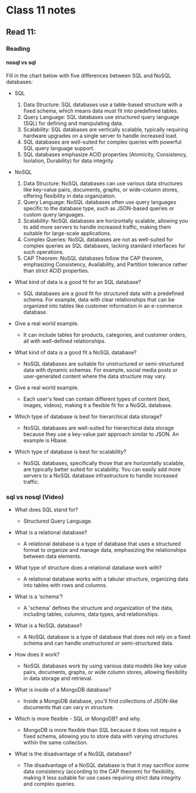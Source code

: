 # Class 11 notes

## Read 11:

### Reading
#### nosql vs sql
Fill in the chart below with five differences between SQL and NoSQL databases:
- SQL	
  1. Data Structure: SQL databases use a table-based structure with a fixed schema, which means data must fit into predefined tables.
  2. Query Language: SQL databases use structured query language (SQL) for defining and manipulating data.
  3. Scalability: SQL databases are vertically scalable, typically requiring hardware upgrades on a single server to handle increased load.
  4. SQL databases are well-suited for complex queries with powerful SQL query language support.
  5. SQL databases emphasize ACID properties (Atomicity, Consistency, Isolation, Durability) for data integrity.

- NoSQL
  1. Data Structure: NoSQL databases can use various data structures like key-value pairs, documents, graphs, or wide-column stores, offering flexibility in data organization.
  2. Query Language: NoSQL databases often use query languages specific to the database type, such as JSON-based queries or custom query languages.
  3. Scalability: NoSQL databases are horizontally scalable, allowing you to add more servers to handle increased traffic, making them suitable for large-scale applications.
  4. Complex Queries: NoSQL databases are not as well-suited for complex queries as SQL databases, lacking standard interfaces for such operations.
  5. CAP Theorem: NoSQL databases follow the CAP theorem, emphasizing Consistency, Availability, and Partition tolerance rather than strict ACID properties.
 	 
 	 
- What kind of data is a good fit for an SQL database?
  - SQL databases are a good fit for structured data with a predefined schema. For example, data with clear relationships that can be organized into tables like customer information in an e-commerce database.

- Give a real world example.
  - It can include tables for products, categories, and customer orders, all with well-defined relationships.

- What kind of data is a good fit a NoSQL database?
  - NoSQL databases are suitable for unstructured or semi-structured data with dynamic schemas. For example, social media posts or user-generated content where the data structure may vary.

- Give a real world example.
  - Each user's feed can contain different types of content (text, images, videos), making it a flexible fit for a NoSQL database.

- Which type of database is best for hierarchical data storage?
  - NoSQL databases are well-suited for hierarchical data storage because they use a key-value pair approach similar to JSON. An example is Hbase.

- Which type of database is best for scalability?
  - NoSQL databases, specifically those that are horizontally scalable, are typically better suited for scalability. You can easily add more servers to a NoSQL database infrastructure to handle increased traffic.


### sql vs nosql (Video)

- What does SQL stand for?
  - Structured Query Language.

- What is a relational database?
  - A relational database is a type of database that uses a structured format to organize and manage data, emphasizing the relationships between data elements.

- What type of structure does a relational database work with?
  - A relational database works with a tabular structure, organizing data into tables with rows and columns.

- What is a ‘schema’?
  - A 'schema' defines the structure and organization of the data, including tables, columns, data types, and relationships.

- What is a NoSQL database?
  - A NoSQL database is a type of database that does not rely on a fixed schema and can handle unstructured or semi-structured data.

- How does it work?
  - NoSQL databases work by using various data models like key value pairs, documents, graphs, or wide column stores, allowing flexibility in data storage and retrieval.

- What is inside of a MongoDB database?
  - Inside a MongoDB database, you'll find collections of JSON-like documents that can vary in structure.

- Which is more flexible - SQL or MongoDB? and why.
  - MongoDB is more flexible than SQL because it does not require a fixed schema, allowing you to store data with varying structures within the same collection.

- What is the disadvantage of a NoSQL database?
  - The disadvantage of a NoSQL database is that it may sacrifice some data consistency (according to the CAP theorem) for flexibility, making it less suitable for use cases requiring strict data integrity and complex queries.